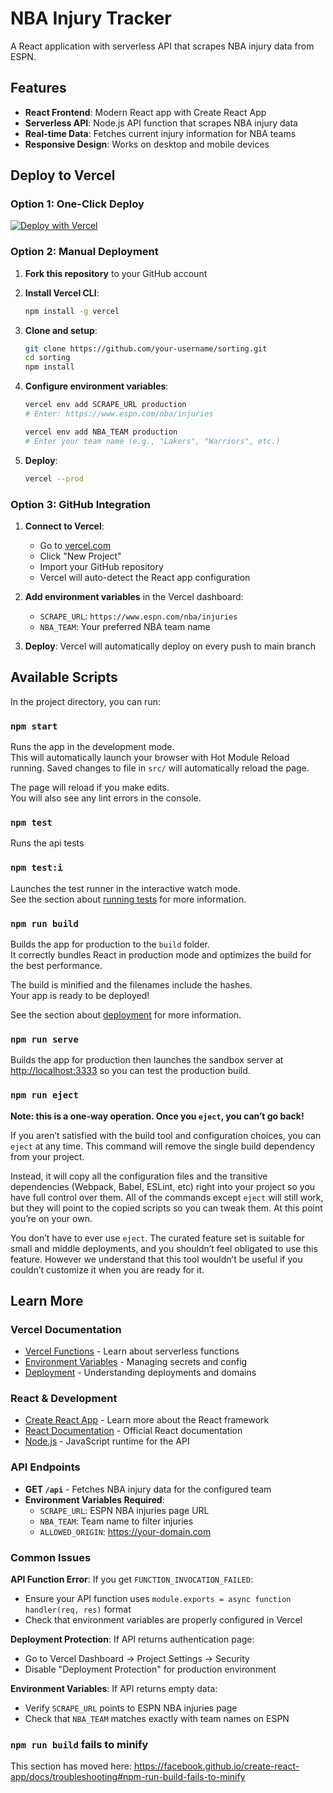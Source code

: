 # NBA Injury Tracker

A React application with serverless API that scrapes NBA injury data from ESPN.

## Features

- **React Frontend**: Modern React app with Create React App
- **Serverless API**: Node.js API function that scrapes NBA injury data
- **Real-time Data**: Fetches current injury information for NBA teams
- **Responsive Design**: Works on desktop and mobile devices

## Deploy to Vercel

### Option 1: One-Click Deploy

[![Deploy with Vercel](https://vercel.com/button)](https://vercel.com/new/clone?repository-url=https://github.com/your-username/sorting)

### Option 2: Manual Deployment

1. **Fork this repository** to your GitHub account

2. **Install Vercel CLI**:
   ```bash
   npm install -g vercel
   ```

3. **Clone and setup**:
   ```bash
   git clone https://github.com/your-username/sorting.git
   cd sorting
   npm install
   ```

4. **Configure environment variables**:
   ```bash
   vercel env add SCRAPE_URL production
   # Enter: https://www.espn.com/nba/injuries
   
   vercel env add NBA_TEAM production
   # Enter your team name (e.g., "Lakers", "Warriors", etc.)
   ```

5. **Deploy**:
   ```bash
   vercel --prod
   ```

### Option 3: GitHub Integration

1. **Connect to Vercel**:
   - Go to [vercel.com](https://vercel.com)
   - Click "New Project"
   - Import your GitHub repository
   - Vercel will auto-detect the React app configuration

2. **Add environment variables** in the Vercel dashboard:
   - `SCRAPE_URL`: `https://www.espn.com/nba/injuries`
   - `NBA_TEAM`: Your preferred NBA team name

3. **Deploy**: Vercel will automatically deploy on every push to main branch

## Available Scripts

In the project directory, you can run:

### `npm start`

Runs the app in the development mode.<br>
This will automatically launch your browser with Hot Module Reload running.
Saved changes to file in `src/` will automatically reload the page.

The page will reload if you make edits.<br>
You will also see any lint errors in the console.

### `npm test`

Runs the api tests

### `npm test:i`

Launches the test runner in the interactive watch mode.<br>
See the section about [running tests](https://facebook.github.io/create-react-app/docs/running-tests) for more information.

### `npm run build`

Builds the app for production to the `build` folder.<br>
It correctly bundles React in production mode and optimizes the build for the best performance.

The build is minified and the filenames include the hashes.<br>
Your app is ready to be deployed!

See the section about [deployment](https://facebook.github.io/create-react-app/docs/deployment) for more information.

### `npm run serve`

Builds the app for production then launches the sandbox server at [http://localhost:3333](http://localhost:3333) so you can test the production build.

### `npm run eject`

**Note: this is a one-way operation. Once you `eject`, you can’t go back!**

If you aren’t satisfied with the build tool and configuration choices, you can `eject` at any time. This command will remove the single build dependency from your project.

Instead, it will copy all the configuration files and the transitive dependencies (Webpack, Babel, ESLint, etc) right into your project so you have full control over them. All of the commands except `eject` will still work, but they will point to the copied scripts so you can tweak them. At this point you’re on your own.

You don’t have to ever use `eject`. The curated feature set is suitable for small and middle deployments, and you shouldn’t feel obligated to use this feature. However we understand that this tool wouldn’t be useful if you couldn’t customize it when you are ready for it.

## Learn More

### Vercel Documentation

- [Vercel Functions](https://vercel.com/docs/functions) - Learn about serverless functions
- [Environment Variables](https://vercel.com/docs/environment-variables) - Managing secrets and config
- [Deployment](https://vercel.com/docs/deployments) - Understanding deployments and domains

### React & Development

- [Create React App](https://create-react-app.dev/) - Learn more about the React framework
- [React Documentation](https://reactjs.org/) - Official React documentation
- [Node.js](https://nodejs.org/) - JavaScript runtime for the API

### API Endpoints

- **GET `/api`** - Fetches NBA injury data for the configured team
- **Environment Variables Required**:
  - `SCRAPE_URL`: ESPN NBA injuries page URL
  - `NBA_TEAM`: Team name to filter injuries
  - `ALLOWED_ORIGIN`: https://your-domain.com

### Common Issues

**API Function Error**: If you get `FUNCTION_INVOCATION_FAILED`:
- Ensure your API function uses `module.exports = async function handler(req, res)` format
- Check that environment variables are properly configured in Vercel

**Deployment Protection**: If API returns authentication page:
- Go to Vercel Dashboard → Project Settings → Security
- Disable "Deployment Protection" for production environment

**Environment Variables**: If API returns empty data:
- Verify `SCRAPE_URL` points to ESPN NBA injuries page
- Check that `NBA_TEAM` matches exactly with team names on ESPN

### `npm run build` fails to minify

This section has moved here: https://facebook.github.io/create-react-app/docs/troubleshooting#npm-run-build-fails-to-minify

